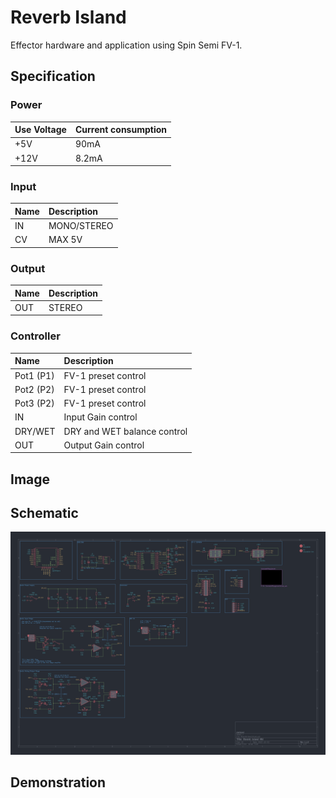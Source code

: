 # Reverb Island

Effector hardware and application using Spin Semi FV-1.

## Specification

### Power

|Use Voltage|Current consumption|
|:--|:--|
|+5V|90mA|
|+12V|8.2mA|

### Input

|Name|Description|
|:--|:--|
|IN|MONO/STEREO|
|CV|MAX 5V|

### Output

|Name|Description|
|:--|:--|
|OUT|STEREO|

### Controller

|Name|Description|
|:--|:--|
|Pot1 (P1)|FV-1 preset control|
|Pot2 (P2)|FV-1 preset control|
|Pot3 (P2)|FV-1 preset control|
|IN|Input Gain control|
|DRY/WET|DRY and WET balance control|
|OUT|Output Gain control|

## Image

## Schematic

![img](_data/Reverb%20Island%20MkI%20schematic%20rev1.1.0.png)

## Demonstration
